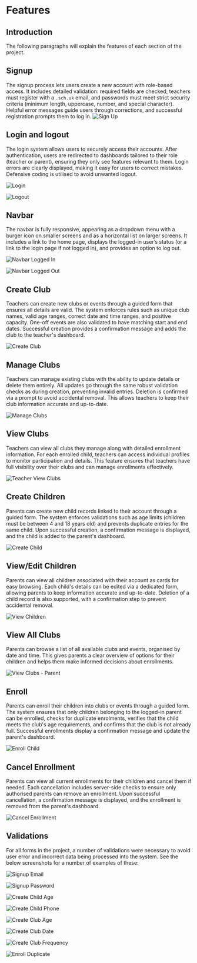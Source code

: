 # Features

## Introduction
The following paragraphs will explain the features of each section of the project.

## Signup
The signup process lets users create a new account with role-based access. It includes detailed validation: required fields are checked, teachers must register with a `.sch.uk` email, and passwords must meet strict security criteria (minimum length, uppercase, number, and special character). Helpful error messages guide users through corrections, and successful registration prompts them to log in.
![Sign Up](readme_resources/pages/sign_up.png)

## Login and logout
The login system allows users to securely access their accounts. After authentication, users are redirected to dashboards tailored to their role (teacher or parent), ensuring they only see features relevant to them. Login errors are clearly displayed, making it easy for users to correct mistakes. Defensive coding is utilised to avoid unwanted logout.

![Login](readme_resources/pages/login.png)

![Logout](readme_resources/pages/logout.png)

## Navbar
The navbar is fully responsive, appearing as a dropdown menu with a burger icon on smaller screens and as a horizontal list on larger screens. It includes a link to the home page, displays the logged-in user’s status (or a link to the login page if not logged in), and provides an option to log out.

![Navbar Logged In](readme_resources/pages/navbar_logged_in.png)

![Navbar Logged Out](readme_resources/pages/navbar_logged_out.png)

## Create Club
Teachers can create new clubs or events through a guided form that ensures all details are valid. The system enforces rules such as unique club names, valid age ranges, correct date and time ranges, and positive capacity. One-off events are also validated to have matching start and end dates. Successful creation provides a confirmation message and adds the club to the teacher's dashboard.

![Create Club](readme_resources/pages/create_club.png)

## Manage Clubs
Teachers can manage existing clubs with the ability to update details or delete them entirely. All updates go through the same robust validation checks as during creation, preventing invalid entries. Deletion is confirmed via a prompt to avoid accidental removal. This allows teachers to keep their club information accurate and up-to-date.

![Manage Clubs](readme_resources/pages/manage_clubs.png)

## View Clubs
Teachers can view all clubs they manage along with detailed enrollment information. For each enrolled child, teachers can access individual profiles to monitor participation and details. This feature ensures that teachers have full visibility over their clubs and can manage enrollments effectively.

![Teacher View Clubs](readme_resources/pages/teacher_view_clubs.png)

## Create Children
Parents can create new child records linked to their account through a guided form. The system enforces validations such as age limits (children must be between 4 and 18 years old) and prevents duplicate entries for the same child. Upon successful creation, a confirmation message is displayed, and the child is added to the parent's dashboard.

![Create Child](readme_resources/pages/create_child.png)

## View/Edit Children
Parents can view all children associated with their account as cards for easy browsing. Each child's details can be edited via a dedicated form, allowing parents to keep information accurate and up-to-date. Deletion of a child record is also supported, with a confirmation step to prevent accidental removal.

![View Children](readme_resources/pages/view_children.png)

## View All Clubs
Parents can browse a list of all available clubs and events, organised by date and time. This gives parents a clear overview of options for their children and helps them make informed decisions about enrollments.

![View Clubs - Parent](readme_resources/pages/view_clubs_parent.png)

## Enroll
Parents can enroll their children into clubs or events through a guided form. The system ensures that only children belonging to the logged-in parent can be enrolled, checks for duplicate enrolments, verifies that the child meets the club's age requirements, and confirms that the club is not already full. Successful enrollments display a confirmation message and update the parent's dashboard.

![Enroll Child](readme_resources/pages/enroll_child.png)

## Cancel Enrollment
Parents can view all current enrollments for their children and cancel them if needed. Each cancellation includes server-side checks to ensure only authorised parents can remove an enrollment. Upon successful cancellation, a confirmation message is displayed, and the enrollment is removed from the parent's dashboard.

![Cancel Enrollment](readme_resources/pages/cancel_enrollment.png)

## Validations
For all forms in the project, a number of validations were necessary to avoid user error and incorrect data being processed into the system. See the below screenshots for a number of examples of these: 

![Signup Email](readme_resources/pages/validations/signup_email.png)

![Signup Password](readme_resources/pages/validations/signup_password.png)

![Create Child Age](readme_resources/pages/validations/create_child_age.png)

![Create Child Phone](readme_resources/pages/validations/create_child_phone.png)

![Create Club Age](readme_resources/pages/validations/create_club_age.png)

![Create Club Date](readme_resources/pages/validations/create_club_date.png)

![Create Club Frequency](readme_resources/pages/validations/create_club_frequency.png)

![Enroll Duplicate](readme_resources/pages/validations/enroll_duplicate.png)


